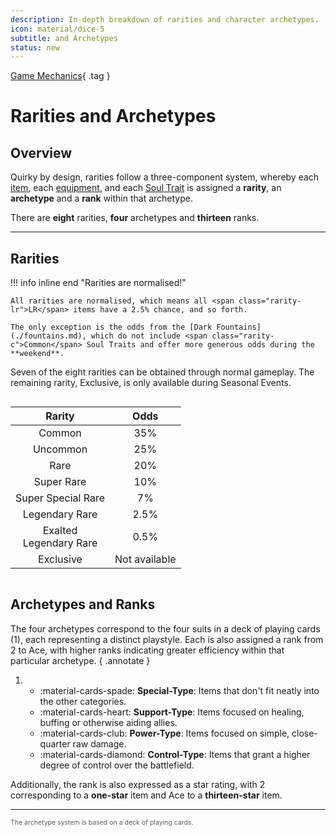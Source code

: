 ```yaml
---
description: In-depth breakdown of rarities and character archetypes.
icon: material/dice-5
subtitle: and Archetypes
status: new
---
```


[Game Mechanics](index.md){ .tag }

# Rarities and Archetypes

## Overview

Quirky by design, rarities follow a three-component system, whereby each [item](#), each [equipment](#), and each [Soul Trait](#) is assigned a **rarity**, an **archetype** and a **rank** within that archetype.

There are **eight** rarities, **four** archetypes and **thirteen** ranks.

---

## Rarities

!!! info inline end "Rarities are normalised!"

    All rarities are normalised, which means all <span class="rarity-lr">LR</span> items have a 2.5% chance, and so forth.

    The only exception is the odds from the [Dark Fountains](./fountains.md), which do not include <span class="rarity-c">Common</span> Soul Traits and offer more generous odds during the **weekend**.

Seven of the eight rarities can be obtained through normal gameplay. The remaining rarity, <span class="rarity-ex">Exclusive</span>, is only available during Seasonal Events.

<div style="display:inline-block; vertical-align:top;" markdown>

|                         **Rarity**                         |   **Odds**    |
| :--------------------------------------------------------: | :-----------: |
|            <span class="rarity-c">Common</span>            |      35%      |
|          <span class="rarity-uc">Uncommon</span>           |      25%      |
|             <span class="rarity-r">Rare</span>             |      20%      |
|         <span class="rarity-sr">Super Rare</span>          |      10%      |
|     <span class="rarity-ssr">Super Special Rare</span>     |      7%       |
|       <span class="rarity-lr">Legendary Rare</span>        |     2.5%      |
| <span class="rarity-xlr">Exalted<br>Legendary Rare</span> |     0.5%      |
|          <span class="rarity-ex">Exclusive</span>          | Not available |

</div>

## Archetypes and Ranks

The four archetypes correspond to the four suits in a deck of playing cards (1), each representing a distinct playstyle. Each is also assigned a rank from 2 to Ace, with higher ranks indicating greater efficiency within that particular archetype.
{ .annotate }

1.  - :material-cards-spade: **Special-Type**: Items that don't fit neatly into the other categories.  
    - :material-cards-heart: **Support-Type**: Items focused on healing, buffing or otherwise aiding allies.  
    - :material-cards-club: **Power-Type**: Items focused on simple, close-quarter raw damage.  
    - :material-cards-diamond: **Control-Type**: Items that grant a higher degree of control over the battlefield.

Additionally, the rank is also expressed as a star rating, with 2 corresponding to a **one-star** item and Ace to a **thirteen-star** item.

---

<div style="font-size: 75%; opacity: 0.7;" markdown>

The archetype system is based on a deck of playing cards.

</div>
